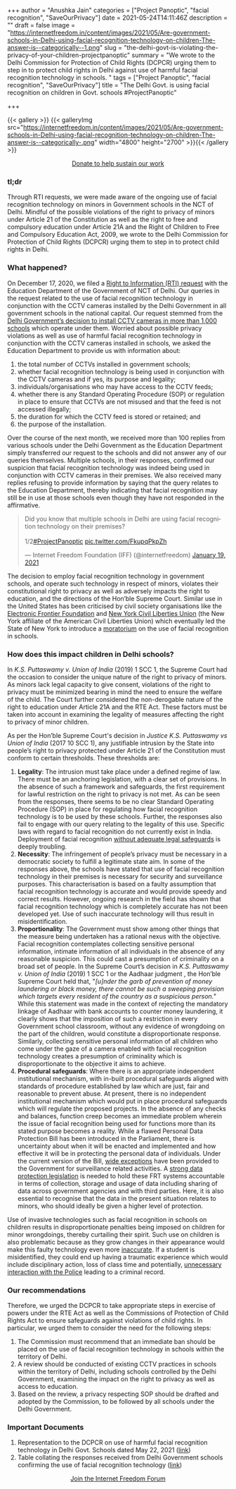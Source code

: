 +++
author = "Anushka Jain"
categories = ["Project Panoptic", "facial recognition", "SaveOurPrivacy"]
date = 2021-05-24T14:11:46Z
description = ""
draft = false
image = "https://internetfreedom.in/content/images/2021/05/Are-government-schools-in-Delhi-using-facial-recognition-technology-on-children-The-answer-is--categorically--1.png"
slug = "the-delhi-govt-is-violating-the-privacy-of-your-children-projectpanoptic"
summary = "We wrote to the Delhi Commission for Protection of Child Rights (DCPCR) urging them to step in to protect child rights in Delhi against use of harmful facial recognition technology in schools. "
tags = ["Project Panoptic", "facial recognition", "SaveOurPrivacy"]
title = "The Delhi Govt. is using facial recognition on children in Govt. schools #ProjectPanoptic"

+++


{{< gallery >}}
{{< galleryImg  src="https://internetfreedom.in/content/images/2021/05/Are-government-schools-in-Delhi-using-facial-recognition-technology-on-children-The-answer-is--categorically-.png" width="4800" height="2700" >}}{{< /gallery >}}

<div style="text-align:center;">
    <a href="https://internetfreedom.in/donate/" class="button">Donate to help sustain our work</a>
</div>



### tl;dr

Through RTI requests, we were made aware of the ongoing use of facial recognition technology on minors in Government schools in the NCT of Delhi. Mindful of the possible violations of the right to privacy of minors under Article 21 of the Constitution as well as the right to free and compulsory education under Article 21A and the Right of Children to Free and Compulsory Education Act, 2009, we wrote to the Delhi Commission for Protection of Child Rights (DCPCR) urging them to step in to protect child rights in Delhi.

### What happened?

On December 17, 2020, we filed a [Right to Information (RTI) request](https://drive.google.com/file/d/19LI7_EGk2Bmyn2u3Ta6d0zk-HEa4TLuO/view?usp=sharing) with the Education Department of the Government of NCT of Delhi. Our queries in the request related to the use of facial recognition technology in conjunction with the CCTV cameras installed by the Delhi Government in all government schools in the national capital. Our request stemmed from the [Delhi Government’s decision to install CCTV cameras in more than 1,000 schools](https://www.newindianexpress.com/thesundaystandard/2019/jul/07/delhi-becomes-first-city-to-have-cctvs-at-government-schools-2000402.html) which operate under them. Worried about possible privacy violations as well as use of harmful facial recognition technology in conjunction with the CCTV cameras installed in schools, we asked the Education Department to provide us with information about:

1. the total number of CCTVs installed in government schools;
2. whether facial recognition technology is being used in conjunction with the CCTV cameras and if yes, its purpose and legality;
3. individuals/organisations who may have access to the CCTV feeds;
4. whether there is any Standard Operating Procedure (SOP) or regulation in place to ensure that CCTVs are not misused and that the feed is not accessed illegally;
5. the duration for which the CCTV feed is stored or retained; and
6. the purpose of the installation.

Over the course of the next month, we received more than 100 replies from various schools under the Delhi Government as the Education Department simply transferred our request to the schools and did not answer any of our queries themselves. Multiple schools, in their responses, confirmed our suspicion that facial recognition technology was indeed being used in conjunction with CCTV cameras in their premises. We also received many replies  refusing to provide information by saying that the query relates to the Education Department, thereby indicating that facial recognition may still be in use at those schools even though they have not responded in the affirmative.

<blockquote class="twitter-tweet"><p lang="en" dir="ltr">Did you know that multiple schools in Delhi are using facial recognition technology on their premises? <br><br>1/2<a href="https://twitter.com/hashtag/ProjectPanoptic?src=hash&amp;ref_src=twsrc%5Etfw">#ProjectPanoptic</a> <a href="https://t.co/FkupqPkpZh">pic.twitter.com/FkupqPkpZh</a></p>&mdash; Internet Freedom Foundation (IFF) (@internetfreedom) <a href="https://twitter.com/internetfreedom/status/1351497228691464194?ref_src=twsrc%5Etfw">January 19, 2021</a></blockquote>
<script async src="https://platform.twitter.com/widgets.js" charset="utf-8"></script>

The decision to employ facial recognition technology in government schools, and operate such technology in respect of minors, violates their constitutional right to privacy as well as adversely impacts the right to education, and the directions of the Hon’ble Supreme Court. Similar use in the United States has been criticised by civil society organisations like the [Electronic Frontier Foundation](https://www.eff.org/deeplinks/2020/02/schools-are-pushing-boundaries-surveillance-technologies) and [New York Civil Liberties Union](https://www.aclu.org/press-releases/nyclu-statement-new-high-tech-school-security-projects-approved-through-smart-schools) (the New York affiliate of the American Civil Liberties Union) which eventually led the State of New York to introduce a [moratorium](https://www.forbes.com/sites/rachelsandler/2020/12/22/new-york-issues-first-in-nation-moratorium-on-facial-recognition-in-schools/?sh=6785d54484ba) on the use of facial recognition in schools.

### How does this impact children in Delhi schools?

In _K.S. Puttaswamy v. Union of India_ (2019) 1 SCC 1, the Supreme Court had the occasion to consider the unique nature of the right to privacy of minors. As minors lack legal capacity to give consent, violations of the right to privacy must be minimized bearing in mind the need to ensure the welfare of the child. The Court further considered the non-derogable nature of the right to education under Article 21A and the RTE Act. These factors must be taken into account in examining the legality of measures affecting the right to privacy of minor children.

As per the Hon’ble Supreme Court's decision in _Justice K.S. Puttaswamy vs Union of India_ (2017 10 SCC 1), any justifiable intrusion by the State into people’s right to privacy protected under Article 21 of the Constitution must conform to certain thresholds. These thresholds are:

1. **Legality**: The intrusion must take place under a defined regime of law. There must be an anchoring legislation, with a clear set of provisions. In the absence of such a framework and safeguards, the first requirement for lawful restriction on the right to privacy is not met. As can be seen from the responses, there seems to be no clear Standard Operating Procedure (SOP) in place for regulating how facial recognition technology is to be used by these schools. Further, the responses also fail to engage with our query relating to the legality of this use. Specific laws with regard to facial recognition do not currently exist in India. Deployment of facial recognition [without adequate legal safeguards](https://panoptic.in/case-study/problems-with-facial-recognition-technology-operating-in-a-legal-vacuum) is deeply troubling.
2. **Necessity**: The infringement of people’s privacy must be necessary in a democratic society to fulfill a legitimate state aim. In some of the responses above, the schools have stated that use of facial recognition technology in their premises is necessary for security and surveillance purposes.  This characterisation is based on a faulty assumption that facial recognition technology is accurate and would provide speedy and correct results. However, ongoing research in the field has shown that facial recognition technology which is completely accurate has not been developed yet. Use of such inaccurate technology will thus result in misidentification.
3. **Proportionality**: The Government must show among other things that the measure being undertaken has a rational nexus with the objective. Facial recognition contemplates collecting sensitive personal information, intimate information of all individuals in the absence of any reasonable suspicion. This could cast a presumption of criminality on a broad set of people. In the Supreme Court’s decision in _K.S. Puttaswamy v. Union of India_ (2019) 1 SCC 1 or the Aadhaar judgment , the Hon’ble Supreme Court held that, "_[u]nder the garb of prevention of money laundering or black money, there cannot be such a sweeping provision which targets every resident of the country as a suspicious person."_ While this statement was made in the context of rejecting the mandatory linkage of Aadhaar with bank accounts to counter money laundering, it clearly shows that the imposition of such a restriction in every Government school classroom, without any evidence of wrongdoing on the part of the children, would constitute a disproportionate response. Similarly, collecting sensitive personal information of all children who come under the gaze of a camera enabled with facial recognition technology creates a presumption of criminality which is disproportionate to the objective it aims to achieve.
4. **Procedural safeguards**: Where there is an appropriate independent institutional mechanism, with in-built procedural safeguards aligned with standards of procedure established by law which are just, fair and reasonable to prevent abuse. At present, there is no independent institutional mechanism which would put in place procedural safeguards which will regulate the proposed projects. In the absence of any checks and balances, function creep becomes an immediate problem wherein the issue of facial recognition being used for functions more than its stated purpose becomes a reality. While a flawed Personal Data Protection Bill has been introduced in the Parliament, there is uncertainty about when it will be enacted and implemented and how effective it will be in protecting the personal data of individuals. Under the current version of the Bill, [wide exceptions](https://internetfreedom.in/watch-the-watchmen-series-part-5-the-personal-data-protection-bill-2019/) have been provided to the Government for surveillance related activities. A [strong data protection legislation](https://internetfreedom.in/startfromscratch-the-data-bill-series-part-1/) is needed to hold these FRT systems accountable in terms of collection, storage and usage of data including sharing of data across government agencies and with third parties. Here, it is also essential to recognise that the data in the present situation relates to minors, who should ideally be given a higher level of protection.

Use of invasive technologies such as facial recognition in schools on children results in disproportionate penalties being imposed on children for minor wrongdoings, thereby curtailing their spirit. Such use on children is also problematic because as they grow changes in their appearance would make this faulty technology even more [inaccurate](https://www.thehindu.com/opinion/op-ed/facial-recognition-is-an-invasive-and-inefficient-tool/article28629051.ece). If a student is misidentified, they could end up having a traumatic experience which would include disciplinary action, loss of class time and potentially, [unnecessary interaction with the Police](https://www.nytimes.com/2020/12/29/technology/facial-recognition-misidentify-jail.html) leading to a criminal record.

### Our recommendations

Therefore, we urged the DCPCR to take appropriate steps in exercise of powers under the RTE Act as well as the Commissions of Protection of Child Rights Act to ensure safeguards against violations of child rights. In particular, we urged them to consider the need for the following steps:

1. The Commission must recommend that an immediate ban should be placed on the use of facial recognition technology in schools within the territory of Delhi.
2. A review should be conducted of existing CCTV practices in schools within the territory of Delhi, including schools controlled by the Delhi Government, examining the impact on the right to privacy as well as access to education.
3. Based on the review, a privacy respecting SOP should be drafted and adopted by the Commission, to be followed by all schools under the Delhi Government.

### Important Documents

1. Representation to the DCPCR on use of harmful facial recognition technology in Delhi Govt. Schools dated May 22, 2021 ([link](https://drive.google.com/file/d/1G2GCE7mRZ1T8rc5cMe1-8Z3ReiZTmLAy/view?usp=sharing))
2. Table collating the responses received from Delhi Government schools confirming the use of facial recognition technology ([link](https://drive.google.com/file/d/1U1xAiSqWjwfGzp4jOaafavwVoj9BCMK9/view?usp=sharing))

<div style="text-align:center;">
    <a href="https://forum.internetfreedom.in/" class="button">Join the Internet Freedom Forum</a>
</div>





